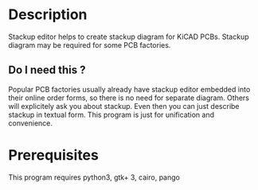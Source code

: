 # Description

Stackup editor helps to create stackup diagram for KiCAD PCBs. Stackup diagram may be required for some PCB factories. 

## Do I need this ?

Popular PCB factories usually already have stackup editor embedded into their online order forms, so there is no need for separate diagram. Others will explicitely ask you about stackup. Even then you can just describe stackup in textual form. This program is just for unification and convenience.

# Prerequisites

This program requires python3, gtk+ 3, cairo, pango
